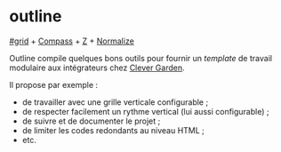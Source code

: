 # outline

[#grid](https://github.com/dotjay/hashgrid) +
[Compass](https://github.com/chriseppstein/compass) +
[Z](https://github.com/Cerdic/Z) +
[Normalize](https://github.com/necolas/normalize.css)

Outline compile quelques bons outils pour fournir un _template_ de travail modulaire aux intégrateurs chez [Clever Garden](http://www.clever-age.com/societe/nos-entites/clever-garden.html).

Il propose par exemple :

 - de travailler avec une grille verticale configurable ;
 - de respecter facilement un rythme vertical (lui aussi configurable) ;
 - de suivre et de documenter le projet ;
 - de limiter les codes redondants au niveau HTML ;
 - etc.